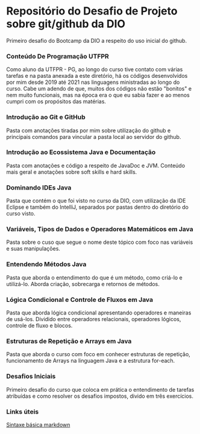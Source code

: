 # Repositório do Desafio de Projeto sobre git/github da DIO
 Primeiro desafio do Bootcamp da DIO a respeito do uso inicial do github.

### Conteúdo De Programação UTFPR

Como aluno da UTFPR - PG, ao longo do curso tive contato com várias tarefas e na pasta anexada a este diretório, há os códigos desenvolvidos por mim desde 2019 até 2021 nas linguagens ministradas ao longo do curso. Cabe um adendo de que, muitos dos códigos não estão "bonitos" e nem muito funcionais, mas na época era o que eu sabia fazer e ao menos cumpri com os propósitos das matérias.

### Introdução ao Git e GitHub

Pasta com anotações tiradas por mim sobre utilização do github e principais comandos para vincular a pasta local ao servidor do github.

### Introdução ao Ecossistema Java e Documentação

Pasta com anotações e código a respeito de JavaDoc e JVM. Conteúdo mais geral e anotações sobre soft skills e hard skills.

### Dominando IDEs Java

Pasta que contém o que foi visto no curso da DIO, com utilização da IDE Eclipse e também do IntelliJ, separados por pastas dentro do diretório do curso visto.

### Variáveis, Tipos de Dados e Operadores Matemáticos em Java

Pasta sobre o cuso que segue o nome deste tópico com foco nas variáveis e suas manipulações.

### Entendendo Métodos Java

Pasta que aborda o entendimento do que é um método, como criá-lo e utilizá-lo. Aborda criação, sobrecarga e retornos de métodos.

### Lógica Condicional e Controle de Fluxos em Java

Pasta que aborda lógica condicional apresentando operadores e maneiras de usá-los. Dividido entre operadores relacionais, operadores lógicos, controle de fluxo e blocos.

### Estruturas de Repetição e Arrays em Java

Pasta que aborda o curso com foco em conhecer estruturas de repetição, funcionamento de Arrays na linguagem Java e a estrutura for-each.

### Desafios Iniciais

Primeiro desafio do curso que coloca em prática o entendimento de tarefas atribuídas e como resolver os desafios impostos, divido em três exercícios.



### Links úteis

 [Sintaxe básica markdown](https://www.markdownguide.org/basic-syntax/)
